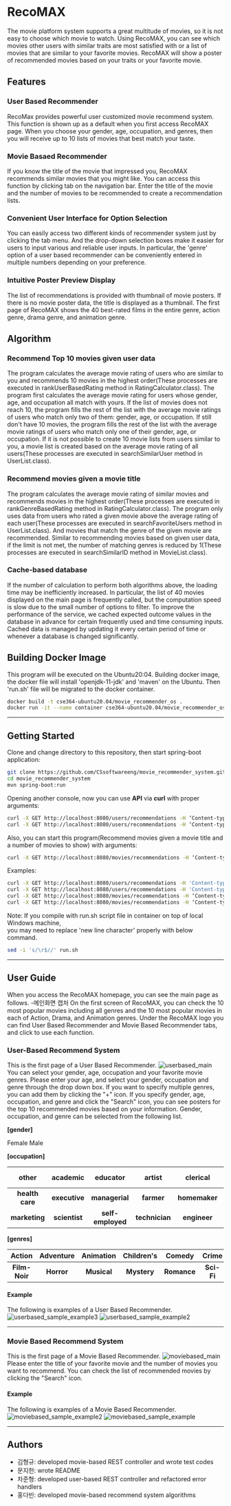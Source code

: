 # RecoMAX

The movie platform system supports a great multitude of movies, so it is not easy to choose which movie to watch. Using RecoMAX, you can see which movies other users with similar traits are most satisfied with or a list of movies that are similar to your favorite movies. RecoMAX will show a poster of recommended movies based on your traits or your favorite movie.

## Features

### User Based Recommender

RecoMax provides powerful user customized movie recommend system. This function is shown up as a default when you first access RecoMAX page. When you choose your gender, age, occupation, and genres, then you will receive up to 10 lists of movies that best match your taste.

### Movie Basaed Recommender

If you know the title of the movie that impressed you, RecoMAX recommends similar movies that you might like. You can access this function by clicking tab on the navigation bar. Enter the title of the movie and the number of movies to be recommended to create a recommendation lists.

### Convenient User Interface for Option Selection

You can easily access two different kinds of recommender system just by clicking the tab menu. And the drop-down selection boxes make it easier for users to input various and reliable user inputs. In particular, the 'genre' option of a user based recommender can be conveniently entered in multiple numbers depending on your preference.

### Intuitive Poster Preview Display

The list of recommendations is provided with thumbnail of movie posters. If there is no movie poster data, the title is displayed as a thumbnail. The first page of RecoMAX shows the 40 best-rated films in the entire genre, action genre, drama genre, and animation genre.

## Algorithm

### Recommend Top 10 movies given user data

The program calculates the average movie rating of users who are similar to you and recommends 10 movies in the highest order(These processes are executed in rankUserBasedRating method in RatingCalculator.class). The program first calculates the average movie rating for users whose gender, age, and occupation all match with yours. If the list of movies does not reach 10, the program fills the rest of the list with the average movie ratings of users who match only two of them: gender, age, or occupation. If still don't have 10 movies, the program fills the rest of the list with the average movie ratings of users who match only one of their gender, age, or occupation. If it is not possible to create 10 movie lists from users similar to you, a movie list is created based on the average movie rating of all users(These processes are executed in searchSimilarUser method in UserList.class).<br/>

### Recommend movies given a movie title

The program calculates the average movie rating of similar movies and recommends movies in the highest order(These processes are executed in rankGenreBasedRating method in RatingCalculator.class). The program only uses data from users who rated a given movie above the average rating of each user(These processes are executed in searchFavoriteUsers method in UserList.class). And movies that match the genre of the given movie are recommended. Similar to recommending movies based on given user data, if the limit is not met, the number of matching genres is reduced by 1(These processes are executed in searchSimilarID method in MovieList.class).

### Cache-based database

If the number of calculation to perform both algorithms above, the loading time may be inefficiently increased. In particular, the list of 40 movies displayed on the main page is frequently called, but the computation speed is slow due to the small number of options to filter. To improve the performance of the service, we cached expected outcome values in the database in advance for certain frequently used and time consuming inputs. Cached data is managed by updating it every certain period of time or whenever a database is changed significantly.

## Building Docker Image

This program will be executed on the Ubuntu20:04. Building docker image, the docker file will install 'openjdk-11-jdk' and 'maven' on the Ubuntu. Then 'run.sh' file will be migrated to the docker container.

```sh
docker build -t cse364-ubuntu20.04/movie_recommender_os .
docker run -it --name container cse364-ubuntu20.04/movie_recommender_os
```

---

## Getting Started

Clone and change directory to this repository, then start spring-boot application:

```sh
git clone https://github.com/CSsoftwareeng/movie_recommender_system.git
cd movie_recommender_system
mvn spring-boot:run
```

Opening another console, now you can use **API** via **curl** with proper arguments:

```sh
curl -X GET http://localhost:8080/users/recommendations -H ‘Content-type:application/json’ -d ‘{"gender": [gender], "age": [age], "occupation": [occupation], "genres": [genres]}’ |json_pp
curl -X GET http://localhost:8080/users/recommendations -H ‘Content-type:application/json’ -d ‘{"gender": [gender], "age": [age], "occupation": [occupation]}’ |json_pp
```

Also, you can start this program(Recommend movies given a movie title and a number of movies to show) with arguments:

```sh
curl -X GET http://localhost:8080/movies/recommendations -H ‘Content-type:application/json’ -d ‘{"title": [title], "limit": [limit]}’ |json_pp
```

Examples:

```sh
curl -X GET http://localhost:8080/users/recommendations -H 'Content-type:application/json' -d '{"gender" : "", "age" : "", "occupation" : "", "genres" : "Romance|comedy"}' |json_pp
curl -X GET http://localhost:8080/users/recommendations -H 'Content-type:application/json' -d '{"gender": "M", "age": "", "occupation": "retired", "genres": ""}' |json_pp
curl -X GET http://localhost:8080/movies/recommendations -H ‘Content-type:application/json’ -d '{"title": "Toy Story (1995)", "limit": 20}' |json_pp
curl -X GET http://localhost:8080/movies/recommendations -H ‘Content-type:application/json’ -d '{"title": "Toy Story (1995)"}' |json_pp
```

Note:
If you compile with run.sh script file in container on top of local Windows machine,<br/>
you may need to replace 'new line character' properly with below command.

```sh
sed -i 's/\r$//' run.sh
```

---

## User Guide

When you access the RecoMAX homepage, you can see the main page as follows. -메인화면 캡처
On the first screen of RecoMAX, you can check the 10 most popular movies including all genres and the 10 most popular movies in each of Action, Drama, and Animation genres. Under the RecoMAX logo you can find User Based Recommender and Movie Based Recommender tabs, and click to use each function.

### **User-Based Recommend System**

This is the first page of a User Based Recommender.
![userbased_main](https://user-images.githubusercontent.com/80080164/122674945-38419b00-d212-11eb-999e-2ddcf3d18baf.PNG)
You can select your gender, age, occupation and your favorite movie genres. Please enter your age, and select your gender, occupation and genre through the drop down box. If you want to specify multiple genres, you can add them by clicking the "+" icon. If you specify gender, age, occupation, and genre and click the "Search" icon, you can see posters for the top 10 recommended movies based on your information. Gender, occupation, and genre can be selected from the following list.

**[gender]**

Female
Male

**[occupation]**

|      other      |   academic    |     educator      |     artist     |   clerical    |      admin       |    college    |  grad student  | customer service |  doctor   |
| :-------------: | :-----------: | :---------------: | :------------: | :-----------: | :--------------: | :-----------: | :------------: | :--------------: | :-------: |
| **health care** | **executive** |  **managerial**   |   **farmer**   | **homemaker** | **K-12 student** |  **lawyer**   | **programmer** |   **retired**    | **sales** |
|  **marketing**  | **scientist** | **self-employed** | **technician** | **engineer**  |  **tradesman**   | **craftsman** | **unemployed** |    **writer**    |

**[genres]**

|    Action     | Adventure  |  Animation  | Children's  |   Comedy    |   Crime    | Documentary  |  Drama  |   Fantasy   |
| :-----------: | :--------: | :---------: | :---------: | :---------: | :--------: | :----------: | :-----: | :---------: |
| **Film-Noir** | **Horror** | **Musical** | **Mystery** | **Romance** | **Sci-Fi** | **Thriller** | **War** | **Western** |

#### Example

The following is examples of a User Based Recommender.
![userbased_sample_example3](https://user-images.githubusercontent.com/80080164/122675354-f74a8600-d213-11eb-9cef-518d3f8baa72.PNG)
![userbased_sample_example2](https://user-images.githubusercontent.com/80080164/122675689-8c9a4a00-d215-11eb-93aa-59a5540ed9a1.PNG)

---

### **Movie Based Recommend System**

This is the first page of a Movie Based Recommender.
![moviebased_main](https://user-images.githubusercontent.com/80080164/122675529-d33b7480-d214-11eb-9deb-d252a3097fc1.PNG)
Please enter the title of your favorite movie and the number of movies you want to recommend. You can check the list of recommended movies by clicking the "Search" icon.<br/>

#### Example

The following is examples of a Movie Based Recommender.
![moviebased_sample_example2](https://user-images.githubusercontent.com/80080164/122675653-670d4080-d215-11eb-854a-e41ac130c9e5.PNG)
![moviebased_sample_example](https://user-images.githubusercontent.com/80080164/122675641-4f35bc80-d215-11eb-9447-d2424f55e4bc.PNG)

---

## Authors

- 김형규: developed movie-based REST controller and wrote test codes
- 문지헌: wrote README
- 차준형: developed user-based REST controller and refactored error handlers
- 홍다빈: developed movie-based recommend system algorithms
